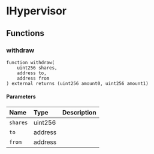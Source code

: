 # IHypervisor

## Functions

### withdraw

```solidity
function withdraw(
    uint256 shares,
    address to,
    address from
) external returns (uint256 amount0, uint256 amount1)
```

#### Parameters

| Name | Type | Description |
| :--- | :--- | :---------- |
| `shares` | uint256 |  |
| `to` | address |  |
| `from` | address |  |

